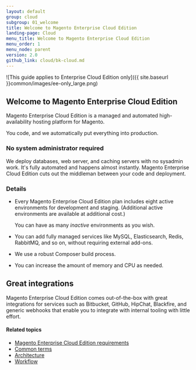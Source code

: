 ```yaml
---
layout: default
group: cloud
subgroup: 01_welcome
title: Welcome to Magento Enterprise Cloud Edition
landing-page: Cloud
menu_title: Welcome to Magento Enterprise Cloud Edition
menu_order: 1
menu_node: parent
version: 2.0
github_link: cloud/bk-cloud.md
---
```


![This guide applies to Enterprise Cloud Edition only]({{ site.baseurl }}common/images/ee-only_large.png) 

## Welcome to Magento Enterprise Cloud Edition
Magento Enterprise Cloud Edition is a managed and automated high-availability hosting platform for
Magento.

You code, and we automatically put everything into production.

### No system administrator required
We deploy databases, web server, and caching servers with no sysadmin work.
It's fully automated and happens almost instantly. Magento Enterprise Cloud Edition cuts out the
middleman between your code and deployment.

### Details
* Every Magento Enterprise Cloud Edition plan includes eight active environments for development and staging. (Additional active environments are available at additional cost.)

	You can have as many *inactive* environments as you wish.  
* You can add fully managed services like MySQL, Elasticsearch, Redis, RabbitMQ, and so on, without requiring external add-ons.
* We use a robust Composer build process.
* You can increase the amount of memory and CPU as needed.

## Great integrations
Magento Enterprise Cloud Edition comes out-of-the-box with great integrations for services such
as Bitbucket, GitHub, HipChat, Blackfire, and generic webhooks that enable you 
to integrate with internal tooling with little effort.

#### Related topics
*	[Magento Enterprise Cloud Edition requirements]({{page.baseurl}}cloud/cloud-requirements.html)
*	[Common terms]({{page.baseurl}}cloud/before/terms.html)
*	[Architecture]({{page.baseurl}}cloud/discover-arch.html)
*	[Workflow]({{page.baseurl}}cloud/discover-workflow.html)

